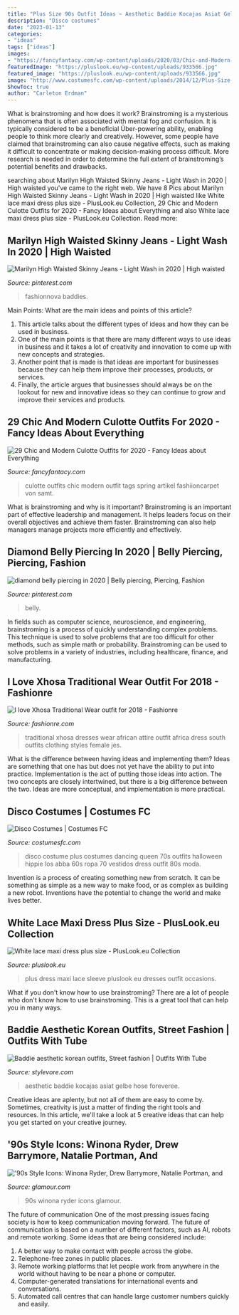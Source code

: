 ```yaml
---
title: "Plus Size 90s Outfit Ideas ~ Aesthetic Baddie Kocajas Asiat Gelbe Hose Foreveree"
description: "Disco costumes"
date: "2023-01-13"
categories:
- "ideas"
tags: ["ideas"]
images:
- "https://fancyfantacy.com/wp-content/uploads/2020/03/Chic-and-Modern-Culotte-Outfits-for-2020-21.jpg"
featuredImage: "https://pluslook.eu/wp-content/uploads/933566.jpg"
featured_image: "https://pluslook.eu/wp-content/uploads/933566.jpg"
image: "http://www.costumesfc.com/wp-content/uploads/2014/12/Plus-Size-Disco-Costumes.jpg"
ShowToc: true
author: "Carleton Erdman"
---
```



What is brainstroming and how does it work?
Brainstroming is a mysterious phenomena that is often associated with mental fog and confusion. It is typically considered to be a beneficial Über-powering ability, enabling people to think more clearly and creatively. However, some people have claimed that brainstroming can also cause negative effects, such as making it difficult to concentrate or making decision-making process difficult. More research is needed in order to determine the full extent of brainstroming’s potential benefits and drawbacks.

	

		
searching about Marilyn High Waisted Skinny Jeans - Light Wash in 2020 | High waisted you've came to the right web. We have 8 Pics about Marilyn High Waisted Skinny Jeans - Light Wash in 2020 | High waisted like White lace maxi dress plus size - PlusLook.eu Collection, 29 Chic and Modern Culotte Outfits for 2020 - Fancy Ideas about Everything and also White lace maxi dress plus size - PlusLook.eu Collection. Read more:
		
    
## Marilyn High Waisted Skinny Jeans - Light Wash In 2020 | High Waisted

<img loading=lazy src="https://i.pinimg.com/736x/75/cd/11/75cd1124f9e731099659976c6295920d.jpg" onerror="this.onerror=null;this.src='https://tse4.mm.bing.net/th?id=OIP.8o3AcTy84b7FkvFtJZdQhQHaLH&amp;pid=15.1';" alt="Marilyn High Waisted Skinny Jeans - Light Wash in 2020 | High waisted">

_Source: pinterest.com_

>fashionnova baddies. 

	

Main Points: What are the main ideas and points of this article?
1. This article talks about the different types of ideas and how they can be used in business.
2. One of the main points is that there are many different ways to use ideas in business and it takes a lot of creativity and innovation to come up with new concepts and strategies.
3. Another point that is made is that ideas are important for businesses because they can help them improve their processes, products, or services.
4. Finally, the article argues that businesses should always be on the lookout for new and innovative ideas so they can continue to grow and improve their services and products.

    
## 29 Chic And Modern Culotte Outfits For 2020 - Fancy Ideas About Everything

<img loading=lazy src="https://fancyfantacy.com/wp-content/uploads/2020/03/Chic-and-Modern-Culotte-Outfits-for-2020-21.jpg" onerror="this.onerror=null;this.src='https://tse3.mm.bing.net/th?id=OIP.yfhfePRrxTuEbtFN5Ule5QHaLF&amp;pid=15.1';" alt="29 Chic and Modern Culotte Outfits for 2020 - Fancy Ideas about Everything">

_Source: fancyfantacy.com_

>culotte outfits chic modern outfit tags spring artikel fashiioncarpet von samt. 

	

What is brainstroming and why is it important?
Brainstroming is an important part of effective leadership and management. It helps leaders focus on their overall objectives and achieve them faster. Brainstroming can also help managers manage projects more efficiently and effectively.

    
## Diamond Belly Piercing In 2020 | Belly Piercing, Piercing, Fashion

<img loading=lazy src="https://i.pinimg.com/736x/22/89/3e/22893e279b2ed31443c0119d7d723949.jpg" onerror="this.onerror=null;this.src='https://tse3.mm.bing.net/th?id=OIP.7EKeKicY2ShjMuz_QjO7PQHaNL&amp;pid=15.1';" alt="diamond belly piercing in 2020 | Belly piercing, Piercing, Fashion">

_Source: pinterest.com_

>belly. 

	

In fields such as computer science, neuroscience, and engineering, brainstroming is a process of quickly understanding complex problems. This technique is used to solve problems that are too difficult for other methods, such as simple math or probability. Brainstroming can be used to solve problems in a variety of industries, including healthcare, finance, and manufacturing.

    
## I Love Xhosa Traditional Wear Outfit For 2018 - Fashionre

<img loading=lazy src="https://lh3.googleusercontent.com/-3rF_zq4Cemc/WjASprl6RdI/AAAAAAAEkns/QzIi15YQkjgatiDJk_aUJnsYqTE31bmugCHMYCw/s0/img38bf497b1aba206328511d780d02bb44.jpg" onerror="this.onerror=null;this.src='https://tse2.mm.bing.net/th?id=OIP.SEHfFOX2icdcVdoOditbrwHaJ3&amp;pid=15.1';" alt="I love Xhosa Traditional Wear outfit for 2018 - Fashionre">

_Source: fashionre.com_

>traditional xhosa dresses wear african attire outfit africa dress south outfits clothing styles female jes. 

	

What is the difference between having ideas and implementing them?
Ideas are something that one has but does not yet have the ability to put into practice. Implementation is the act of putting those ideas into action. The two concepts are closely intertwined, but there is a big difference between the two. Ideas are more conceptual, and implementation is more practical.

    
## Disco Costumes | Costumes FC

<img loading=lazy src="http://www.costumesfc.com/wp-content/uploads/2014/12/Plus-Size-Disco-Costumes.jpg" onerror="this.onerror=null;this.src='https://tse3.mm.bing.net/th?id=OIP.kxU2fFCu8okMRFxJ9cugxwHaPJ&amp;pid=15.1';" alt="Disco Costumes | Costumes FC">

_Source: costumesfc.com_

>disco costume plus costumes dancing queen 70s outfits halloween hippie los abba 60s ropa 70 vestidos dress outfit 80s moda. 

	

Invention is a process of creating something new from scratch. It can be something as simple as a new way to make food, or as complex as building a new robot. Inventions have the potential to change the world and make lives better.

    
## White Lace Maxi Dress Plus Size - PlusLook.eu Collection

<img loading=lazy src="https://pluslook.eu/wp-content/uploads/933566.jpg" onerror="this.onerror=null;this.src='https://tse4.mm.bing.net/th?id=OIP.HyZ35Hglv755G1oFNr8IGwHaKl&amp;pid=15.1';" alt="White lace maxi dress plus size - PlusLook.eu Collection">

_Source: pluslook.eu_

>plus dress maxi lace sleeve pluslook eu dresses outfit occasions. 

	

What if you don't know how to use brainstroming?
There are a lot of people who don't know how to use brainstroming. This is a great tool that can help you in many ways.

    
## Baddie Aesthetic Korean Outfits, Street Fashion | Outfits With Tube

<img loading=lazy src="https://www.stylevore.com/wp-content/uploads/2020/01/4cb729a9f0332da1461839d7450b3e30.jpg" onerror="this.onerror=null;this.src='https://tse1.mm.bing.net/th?id=OIP.nYgiwZA44bUanyLO8qloRgHaJF&amp;pid=15.1';" alt="Baddie aesthetic korean outfits, Street fashion | Outfits With Tube">

_Source: stylevore.com_

>aesthetic baddie kocajas asiat gelbe hose foreveree. 

	

Creative ideas are aplenty, but not all of them are easy to come by. Sometimes, creativity is just a matter of finding the right tools and resources. In this article, we'll take a look at 5 creative ideas that can help you get started on your creative journey.

    
## &#039;90s Style Icons: Winona Ryder, Drew Barrymore, Natalie Portman, And

<img loading=lazy src="http://media.glamour.com/photos/573e1df1e7a5aa0957a636b3/master/pass/90s-style-icon-winona-ryder.jpg" onerror="this.onerror=null;this.src='https://tse3.mm.bing.net/th?id=OIP.8P8Zu8vM77YDETUlZNqs7gHaLH&amp;pid=15.1';" alt="&#039;90s Style Icons: Winona Ryder, Drew Barrymore, Natalie Portman, and">

_Source: glamour.com_

>90s winona ryder icons glamour. 

	

The future of communication
One of the most pressing issues facing society is how to keep communication moving forward. The future of communication is based on a number of different factors, such as AI, robots and remote working. Some ideas that are being considered include: 
1. A better way to make contact with people across the globe. 
2. Telephone-free zones in public places. 
3. Remote working platforms that let people work from anywhere in the world without having to be near a phone or computer. 
4. Computer-generated translations for international events and conversations. 
5. Automated call centres that can handle large customer numbers quickly and easily.

